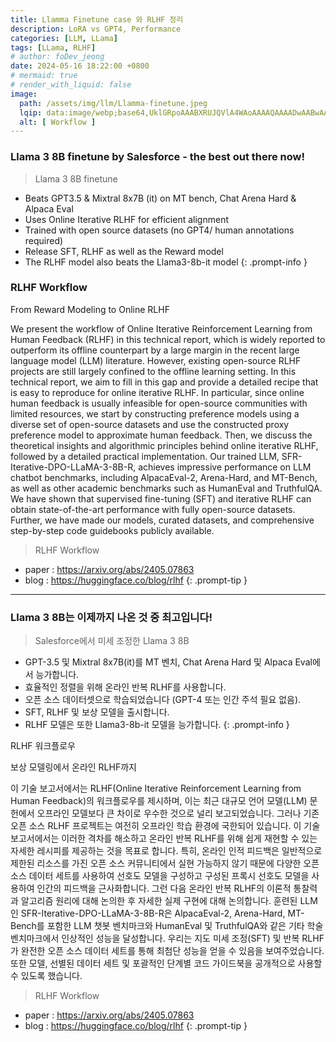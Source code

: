 ```yaml
---
title: Llamma Finetune case 와 RLHF 정리
description: LoRA vs GPT4, Performance
categories: [LLM, LLama]
tags: [LLama, RLHF]
# author: foDev_jeong
date: 2024-05-16 18:22:00 +0800
# mermaid: true
# render_with_liquid: false
image:
  path: /assets/img/llm/Llamma-finetune.jpeg
  lqip: data:image/webp;base64,UklGRpoAAABXRUJQVlA4WAoAAAAQAAAADwAABwAAQUxQSDIAAAARL0AmbZurmr57yyIiqE8oiG0bejIYEQTgqiDA9vqnsUSI6H+oAERp2HZ65qP/VIAWAFZQOCBCAAAA8AEAnQEqEAAIAAVAfCWkAALp8sF8rgRgAP7o9FDvMCkMde9PK7euH5M1m6VWoDXf2FkP3BqV0ZYbO6NA/VFIAAAA
  alt: [ Workflow ]
---
```


### Llama 3 8B finetune by Salesforce - the best out there now! 

> Llama 3 8B finetune
- Beats GPT3.5 & Mixtral 8x7B (it) on MT bench, Chat Arena Hard & Alpaca Eval
- Uses Online Iterative RLHF for efficient alignment
- Trained with open source datasets (no GPT4/ human annotations required)
- Release SFT, RLHF as well as the Reward model
- The RLHF model also beats the Llama3-8b-it model
{: .prompt-info }


### RLHF Workflow

From Reward Modeling to Online RLHF

We present the workflow of Online Iterative Reinforcement Learning from Human Feedback (RLHF) in this technical report, which is widely reported to outperform its offline counterpart by a large margin in the recent large language model (LLM) literature. However, existing open-source RLHF projects are still largely confined to the offline learning setting. In this technical report, we aim to fill in this gap and provide a detailed recipe that is easy to reproduce for online iterative RLHF. In particular, since online human feedback is usually infeasible for open-source communities with limited resources, we start by constructing preference models using a diverse set of open-source datasets and use the constructed proxy preference model to approximate human feedback. Then, we discuss the theoretical insights and algorithmic principles behind online iterative RLHF, followed by a detailed practical implementation. Our trained LLM, SFR-Iterative-DPO-LLaMA-3-8B-R, achieves impressive performance on LLM chatbot benchmarks, including AlpacaEval-2, Arena-Hard, and MT-Bench, as well as other academic benchmarks such as HumanEval and TruthfulQA. We have shown that supervised fine-tuning (SFT) and iterative RLHF can obtain state-of-the-art performance with fully open-source datasets. Further, we have made our models, curated datasets, and comprehensive step-by-step code guidebooks publicly available.


> RLHF Workflow
- paper : <https://arxiv.org/abs/2405.07863>
- blog : <https://huggingface.co/blog/rlhf>
{: .prompt-tip }

* * * 


### Llama 3 8B는 이제까지 나온 것 중 최고입니다!

> Salesforce에서 미세 조정한 Llama 3 8B
- GPT-3.5 및 Mixtral 8x7B(it)를 MT 벤치, Chat Arena Hard 및 Alpaca Eval에서 능가합니다.
- 효율적인 정렬을 위해 온라인 반복 RLHF를 사용합니다.
- 오픈 소스 데이터셋으로 학습되었습니다 (GPT-4 또는 인간 주석 필요 없음).
- SFT, RLHF 및 보상 모델을 출시합니다.
- RLHF 모델은 또한 Llama3-8b-it 모델을 능가합니다.
{: .prompt-info }


RLHF 워크플로우

보상 모델링에서 온라인 RLHF까지

이 기술 보고서에서는 RLHF(Online Iterative Reinforcement Learning from Human Feedback)의 워크플로우를 제시하며, 이는 최근 대규모 언어 모델(LLM) 문헌에서 오프라인 모델보다 큰 차이로 우수한 것으로 널리 보고되었습니다. 그러나 기존 오픈 소스 RLHF 프로젝트는 여전히 오프라인 학습 환경에 국한되어 있습니다. 이 기술 보고서에서는 이러한 격차를 해소하고 온라인 반복 RLHF를 위해 쉽게 재현할 수 있는 자세한 레시피를 제공하는 것을 목표로 합니다. 특히, 온라인 인적 피드백은 일반적으로 제한된 리소스를 가진 오픈 소스 커뮤니티에서 실현 가능하지 않기 때문에 다양한 오픈 소스 데이터 세트를 사용하여 선호도 모델을 구성하고 구성된 프록시 선호도 모델을 사용하여 인간의 피드백을 근사화합니다. 그런 다음 온라인 반복 RLHF의 이론적 통찰력과 알고리즘 원리에 대해 논의한 후 자세한 실제 구현에 대해 논의합니다. 훈련된 LLM인 SFR-Iterative-DPO-LLaMA-3-8B-R은 AlpacaEval-2, Arena-Hard, MT-Bench를 포함한 LLM 챗봇 벤치마크와 HumanEval 및 TruthfulQA와 같은 기타 학술 벤치마크에서 인상적인 성능을 달성합니다. 우리는 지도 미세 조정(SFT) 및 반복 RLHF가 완전한 오픈 소스 데이터 세트를 통해 최첨단 성능을 얻을 수 있음을 보여주었습니다. 또한 모델, 선별된 데이터 세트 및 포괄적인 단계별 코드 가이드북을 공개적으로 사용할 수 있도록 했습니다.


> RLHF Workflow
- paper : <https://arxiv.org/abs/2405.07863>
- blog : <https://huggingface.co/blog/rlhf>
{: .prompt-tip }
